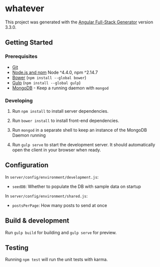 # whatever

This project was generated with the [Angular Full-Stack Generator](https://github.com/DaftMonk/generator-angular-fullstack) version 3.3.0.

## Getting Started

### Prerequisites

- [Git](https://git-scm.com/)
- [Node.js and npm](nodejs.org) Node ^4.4.0, npm ^2.14.7
- [Bower](bower.io) (`npm install --global bower`)
- [Gulp](http://gulpjs.com/) (`npm install --global gulp`)
- [MongoDB](https://www.mongodb.org/) - Keep a running daemon with `mongod`

### Developing

1. Run `npm install` to install server dependencies.

2. Run `bower install` to install front-end dependencies.

3. Run `mongod` in a separate shell to keep an instance of the MongoDB Daemon running

4. Run `gulp serve` to start the development server. It should automatically open the client in your browser when ready.

## Configuration

In `server/config/environment/development.js`:

 - `seedDB`: Whether to populate the DB with sample data on startup
 
In `server/config/environment/shared.js`:

 - `postsPerPage`: How many posts to send at once

## Build & development

Run `gulp build` for building and `gulp serve` for preview.

## Testing

Running `npm test` will run the unit tests with karma.

